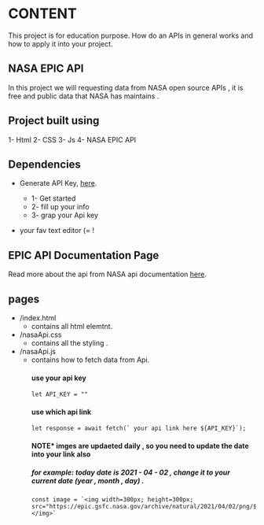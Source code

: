 # CONTENT
This project is for education purpose. How do an APIs in general works and how to apply it into your project.

## NASA EPIC API
In this project we will requesting data from NASA open source APIs , it is free and public data that NASA has maintains .

## Project built using  
1- Html
2- CSS
3- Js
4- NASA EPIC API
  
## Dependencies
  - Generate API Key, [here](https://api.nasa.gov/). 
    
    -  1- Get started
    -  2- fill up your info
    -  3- grap your Api key 
  
  - your fav text editor (= !

## EPIC API Documentation Page
Read more about the api from NASA api documentation [here](https://epic.gsfc.nasa.gov/about/api). 

## pages
  - /index.html
    - contains all html elemtnt.
  - /nasaApi.css
    - contains all the styling .
  - /nasaApi.js
    - contains how to fetch data from Api.
      #### use your api key
      ```
      let API_KEY = ""

      ```
      #### use which api link
      ```
      let response = await fetch(` your api link here ${API_KEY}`);

      ```
      #### NOTE* imges are updaeted daily , so you need to update the date into your link also
      ##### for example: today date is 2021 - 04 - 02 , change it to your current date (year , month , day) . 
      ```
      const image = `<img width=300px; height=300px; src="https://epic.gsfc.nasa.gov/archive/natural/2021/04/02/png/${Epic.image}.png"</img>`

      ```

